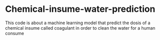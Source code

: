# Chemical-insume-water-prediction
This code is about a machine learning model that predict the dosis of a chemical insume called coagulant in order to clean the water for a human consume
